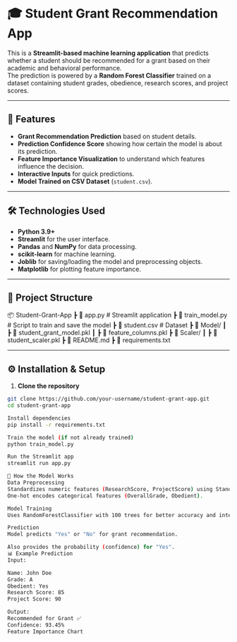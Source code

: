 # 🎓 Student Grant Recommendation App

This is a **Streamlit-based machine learning application** that predicts whether a student should be recommended for a grant based on their academic and behavioral performance.  
The prediction is powered by a **Random Forest Classifier** trained on a dataset containing student grades, obedience, research scores, and project scores.

---

## 📌 Features
- **Grant Recommendation Prediction** based on student details.
- **Prediction Confidence Score** showing how certain the model is about its prediction.
- **Feature Importance Visualization** to understand which features influence the decision.
- **Interactive Inputs** for quick predictions.
- **Model Trained on CSV Dataset** (`student.csv`).

---

## 🛠 Technologies Used
- **Python 3.9+**
- **Streamlit** for the user interface.
- **Pandas** and **NumPy** for data processing.
- **scikit-learn** for machine learning.
- **Joblib** for saving/loading the model and preprocessing objects.
- **Matplotlib** for plotting feature importance.

---

## 📂 Project Structure
📦 Student-Grant-App
┣ 📜 app.py # Streamlit application
┣ 📜 train_model.py # Script to train and save the model
┣ 📜 student.csv # Dataset
┣ 📂 Model/
┃ ┣ 📜 student_grant_model.pkl
┃ ┣ 📜 feature_columns.pkl
┣ 📂 Scaler/
┃ ┣ 📜 student_scaler.pkl
┣ 📜 README.md
┣ 📜 requirements.txt



---

## ⚙️ Installation & Setup

1. **Clone the repository**
```bash
git clone https://github.com/your-username/student-grant-app.git
cd student-grant-app

Install dependencies
pip install -r requirements.txt

Train the model (if not already trained)
python train_model.py

Run the Streamlit app
streamlit run app.py

🧠 How the Model Works
Data Preprocessing
Standardizes numeric features (ResearchScore, ProjectScore) using StandardScaler.
One-hot encodes categorical features (OverallGrade, Obedient).

Model Training
Uses RandomForestClassifier with 100 trees for better accuracy and interpretability.

Prediction
Model predicts "Yes" or "No" for grant recommendation.

Also provides the probability (confidence) for "Yes".
📊 Example Prediction
Input:

Name: John Doe
Grade: A
Obedient: Yes
Research Score: 85
Project Score: 90

Output:
Recommended for Grant ✅
Confidence: 93.45%
Feature Importance Chart

